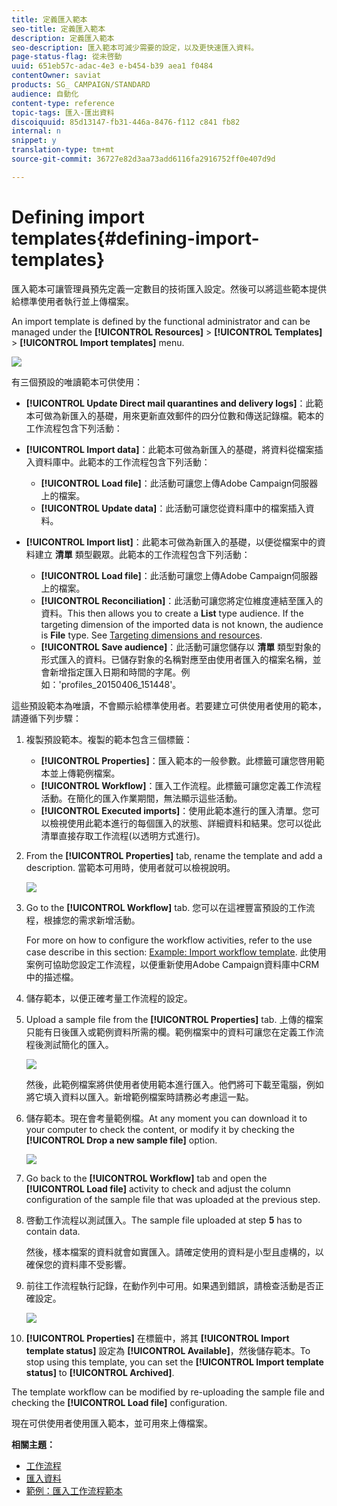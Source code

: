 ```yaml
---
title: 定義匯入範本
seo-title: 定義匯入範本
description: 定義匯入範本
seo-description: 匯入範本可減少需要的設定，以及更快速匯入資料。
page-status-flag: 從未啓動
uuid: 651eb57c-adac-4e3 e-b454-b39 aea1 f0484
contentOwner: saviat
products: SG_ CAMPAIGN/STANDARD
audience: 自動化
content-type: reference
topic-tags: 匯入-匯出資料
discoiquuid: 85d13147-fb31-446a-8476-f112 c841 fb82
internal: n
snippet: y
translation-type: tm+mt
source-git-commit: 36727e82d3aa73add6116fa2916752ff0e407d9d

---
```



# Defining import templates{#defining-import-templates}

匯入範本可讓管理員預先定義一定數目的技術匯入設定。然後可以將這些範本提供給標準使用者執行並上傳檔案。

An import template is defined by the functional administrator and can be managed under the **[!UICONTROL Resources]** &gt; **[!UICONTROL Templates]** &gt; **[!UICONTROL Import templates]** menu.

![](assets/import_template_list.png)

有三個預設的唯讀範本可供使用：

* **[!UICONTROL Update Direct mail quarantines and delivery logs]**：此範本可做為新匯入的基礎，用來更新直效郵件的四分位數和傳送記錄檔。範本的工作流程包含下列活動：
* **[!UICONTROL Import data]**：此範本可做為新匯入的基礎，將資料從檔案插入資料庫中。此範本的工作流程包含下列活動：

   * **[!UICONTROL Load file]**：此活動可讓您上傳Adobe Campaign伺服器上的檔案。
   * **[!UICONTROL Update data]**：此活動可讓您從資料庫中的檔案插入資料。

* **[!UICONTROL Import list]**：此範本可做為新匯入的基礎，以便從檔案中的資料建立 **清單** 類型觀眾。此範本的工作流程包含下列活動：

   * **[!UICONTROL Load file]**：此活動可讓您上傳Adobe Campaign伺服器上的檔案。
   * **[!UICONTROL Reconciliation]**：此活動可讓您將定位維度連結至匯入的資料。This then allows you to create a **List** type audience. If the targeting dimension of the imported data is not known, the audience is **File** type. See [Targeting dimensions and resources](../../automating/using/query.md#targeting-dimensions-and-resources).
   * **[!UICONTROL Save audience]**：此活動可讓您儲存以 **清單** 類型對象的形式匯入的資料。已儲存對象的名稱對應至由使用者匯入的檔案名稱，並會新增指定匯入日期和時間的字尾。例如：'profiles_20150406_151448'。

這些預設範本為唯讀，不會顯示給標準使用者。若要建立可供使用者使用的範本，請遵循下列步驟：

1. 複製預設範本。複製的範本包含三個標籤：

   * **[!UICONTROL Properties]**：匯入範本的一般參數。此標籤可讓您啓用範本並上傳範例檔案。
   * **[!UICONTROL Workflow]**：匯入工作流程。此標籤可讓您定義工作流程活動。在簡化的匯入作業期間，無法顯示這些活動。
   * **[!UICONTROL Executed imports]**：使用此範本進行的匯入清單。您可以檢視使用此範本進行的每個匯入的狀態、詳細資料和結果。您可以從此清單直接存取工作流程(以透明方式進行)。

1. From the **[!UICONTROL Properties]** tab, rename the template and add a description. 當範本可用時，使用者就可以檢視說明。

   ![](assets/simplified_import_model1.png)

1. Go to the **[!UICONTROL Workflow]** tab. 您可以在這裡豐富預設的工作流程，根據您的需求新增活動。

   For more on how to configure the workflow activities, refer to the use case describe in this section: [Example: Import workflow template](../../automating/using/importing-data.md#example--import-workflow-template). 此使用案例可協助您設定工作流程，以便重新使用Adobe Campaign資料庫中CRM中的描述檔。

1. 儲存範本，以便正確考量工作流程的設定。
1. Upload a sample file from the **[!UICONTROL Properties]** tab. 上傳的檔案只能有日後匯入或範例資料所需的欄。範例檔案中的資料可讓您在定義工作流程後測試簡化的匯入。

   ![](assets/import_template_sample.png)

   然後，此範例檔案將供使用者使用範本進行匯入。他們將可下載至電腦，例如將它填入資料以匯入。新增範例檔案時請務必考慮這一點。

1. 儲存範本。現在會考量範例檔。At any moment you can download it to your computer to check the content, or modify it by checking the **[!UICONTROL Drop a new sample file]** option.

   ![](assets/simplified_import_model2.png)

1. Go back to the **[!UICONTROL Workflow]** tab and open the **[!UICONTROL Load file]** activity to check and adjust the column configuration of the sample file that was uploaded at the previous step.
1. 啓動工作流程以測試匯入。The sample file uploaded at step **5** has to contain data.

   然後，樣本檔案的資料就會如實匯入。請確定使用的資料是小型且虛構的，以確保您的資料庫不受影響。

1. 前往工作流程執行記錄，在動作列中可用。如果遇到錯誤，請檢查活動是否正確設定。

   ![](assets/simplified_import_model3.png)

1. **[!UICONTROL Properties]** 在標籤中，將其 **[!UICONTROL Import template status]** 設定為 **[!UICONTROL Available]**，然後儲存範本。To stop using this template, you can set the **[!UICONTROL Import template status]** to **[!UICONTROL Archived]**.

The template workflow can be modified by re-uploading the sample file and checking the **[!UICONTROL Load file]** configuration.

現在可供使用者使用匯入範本，並可用來上傳檔案。

**相關主題：**

* [工作流程](../../automating/using/discovering-workflows.md)
* [匯入資料](../../automating/using/importing-data.md)
* [範例：匯入工作流程範本](../../automating/using/importing-data.md#example--import-workflow-template)

